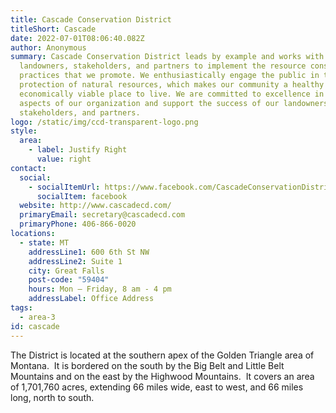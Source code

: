 ```yaml
---
title: Cascade Conservation District
titleShort: Cascade
date: 2022-07-01T08:06:40.082Z
author: Anonymous
summary: Cascade Conservation District leads by example and works with
  landowners, stakeholders, and partners to implement the resource conservation
  practices that we promote. We enthusiastically engage the public in the
  protection of natural resources, which makes our community a healthy and
  economically viable place to live. We are committed to excellence in all
  aspects of our organization and support the success of our landowners,
  stakeholders, and partners.
logo: /static/img/ccd-transparent-logo.png
style:
  area:
    - label: Justify Right
      value: right
contact:
  social:
    - socialItemUrl: https://www.facebook.com/CascadeConservationDistrict/
      socialItem: facebook
  website: http://www.cascadecd.com/
  primaryEmail: secretary@cascadecd.com
  primaryPhone: 406-866-0020
locations:
  - state: MT
    addressLine1: 600 6th St NW
    addressLine2: Suite 1
    city: Great Falls
    post-code: "59404"
    hours: Mon – Friday, 8 am - 4 pm
    addressLabel: Office Address
tags:
  - area-3
id: cascade
---
```

The District is located at the southern apex of the Golden Triangle area of Montana.  It is bordered on the south by the Big Belt and Little Belt Mountains and on the east by the Highwood Mountains.  It covers an area of 1,701,760 acres, extending 66 miles wide, east to west, and 66 miles long, north to south.